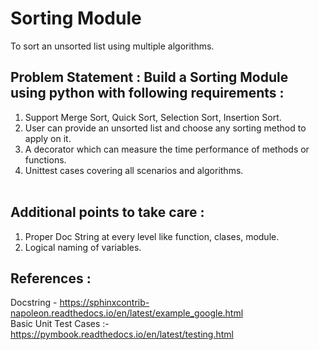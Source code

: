 # Sorting Module 
To sort an unsorted list using multiple algorithms. 

## Problem Statement : Build a Sorting Module using python with following requirements :
1) Support Merge Sort, Quick Sort, Selection Sort, Insertion Sort. 
2) User can provide an unsorted list and choose any sorting method to apply on it. 
3) A decorator which can measure the time performance of methods or functions. 
4) Unittest cases covering all scenarios and algorithms. <br><br>


## Additional points to take care :  
1) Proper Doc String at every level like function, clases, module. 
2) Logical naming of variables. 


## References : <br>
Docstring - https://sphinxcontrib-napoleon.readthedocs.io/en/latest/example_google.html <br>
Basic Unit Test Cases :- https://pymbook.readthedocs.io/en/latest/testing.html
